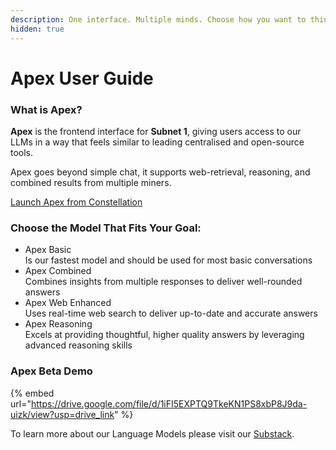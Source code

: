 ```yaml
---
description: One interface. Multiple minds. Choose how you want to think with AI
hidden: true
---
```


# Apex User Guide

### What is Apex?

**Apex** is the frontend interface for **Subnet 1**, giving users access to our LLMs in a way that feels similar to leading centralised and open-source tools.

Apex goes beyond simple chat, it supports web-retrieval, reasoning, and combined results from multiple miners.

[Launch Apex from Constellation](https://app.macrocosmos.ai/apex)

### Choose the Model That Fits Your Goal:

* Apex Basic\
  Is our fastest model and should be used for most basic conversations
* Apex Combined\
  Combines insights from multiple responses to deliver well-rounded answers
* Apex Web Enhanced\
  Uses real-time web search to deliver up-to-date and accurate answers
* Apex Reasoning\
  Excels at providing thoughtful, higher quality answers by leveraging advanced reasoning skills

### Apex Beta Demo

{% embed url="https://drive.google.com/file/d/1iFI5EXPTQ9TkeKN1PS8xbP8J9da-uizk/view?usp=drive_link" %}

To learn more about our Language Models please visit our [Substack](https://macrocosmosai.substack.com/t/language-models).
